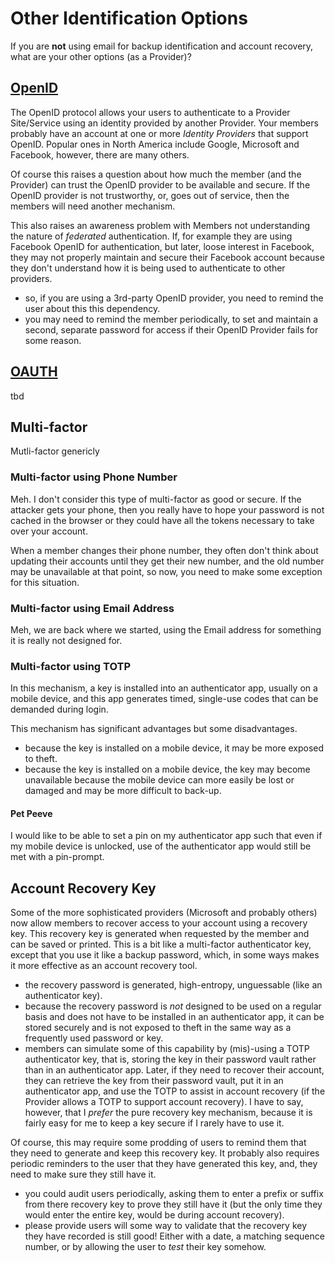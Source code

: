 # Other Identification Options
If you are **not** using email for backup identification and account recovery, what are your other options (as a Provider)?
## [OpenID]
The OpenID protocol allows your users to authenticate to a Provider Site/Service using an identity provided by
another Provider. Your members probably have an account at one or more *Identity* *Providers* that support OpenID.
Popular ones in North America include Google, Microsoft and Facebook, however, there are many others.

Of course this raises a question about how much the member (and the Provider) can trust the OpenID provider
to be available and secure. If the OpenID provider is not trustworthy, or,
goes out of service, then the members will need another mechanism.

This also raises an awareness problem with Members not understanding the
nature of *federated* authentication. If, for example they are using Facebook
OpenID for authentication, but later, loose interest in Facebook, they may not
properly maintain and secure their Facebook account because they don't
understand how it is being used to authenticate to other providers.
  - so, if you are using a 3rd-party OpenID provider, you need to remind the
  user about this this dependency.
  - you may need to remind the member periodically, to set and maintain a
  second, separate password for access if their OpenID Provider fails for some
  reason.

## [OAUTH]
tbd
## Multi-factor
Mutli-factor genericly 
### Multi-factor using Phone Number
Meh. I don't consider this type of multi-factor as good or secure.
If the attacker gets your phone, then you really have to hope your
password is not cached in the browser or they could have all the
tokens necessary to take over your account.

When a member changes their phone number, they often don't think
about updating their accounts until they get their new number, and
the old number may be unavailable at that point, so now, you need to
make some exception for this situation.
### Multi-factor using Email Address
Meh, we are back where we started, using the Email address for something
it is really not designed for.
### Multi-factor using TOTP
In this mechanism, a key is installed into an authenticator app, usually on a
mobile device, and this app generates timed, single-use codes that can be
demanded during login.

This mechanism has significant advantages but some disadvantages.
   - because the key is installed on a mobile device, it may be more exposed
   to theft.
   - because the key is installed on a mobile device, the key may become
   unavailable because the mobile device can more easily be lost or damaged
   and may be more difficult to back-up.

#### Pet Peeve
I would like to be able to set a pin on my authenticator app such that even
if my mobile device is unlocked, use of the authenticator app would still be
met with a pin-prompt.
## Account Recovery Key
Some of the more sophisticated providers (Microsoft and probably others) now
allow members to recover access to your account using a recovery key. This
recovery key is generated when requested by the member and can be saved or printed.
This is a bit like a multi-factor authenticator key, except that you use it like a
backup password, which, in some ways makes it more effective as an account recovery
tool.
  - the recovery password is generated, high-entropy, unguessable
  (like an authenticator key).
  - because the recovery password is *not* designed to be used on a
  regular basis and does not have to be installed in an authenticator
  app, it can be stored securely and is not exposed to theft in the same
  way as a frequently used password or key.
  - members can simulate some of this capability by (mis)-using a TOTP
authenticator key, that is, storing the key in their password vault rather
than in an authenticator app. Later, if they need to recover their account,
they can retrieve the key from their password vault, put it in an authenticator
app, and use the TOTP to assist in account recovery (if the Provider allows a
TOTP to support account recovery). I have to say, however, that I *prefer* the
pure recovery key mechanism, because it is fairly easy for me to keep a key
secure if I rarely have to use it.

Of course, this may require some prodding of users to remind them that they
need to generate and keep this recovery key. It probably also requires periodic
reminders to the user that they have generated this key, and, they need to make
sure they still have it.
  - you could audit users periodically, asking them to enter a prefix or
  suffix from there recovery key to prove they still have it (but the only
  time they would enter the entire key, would be during account recovery).
  - please provide users will some way to validate that the recovery key
  they have recorded is still good! Either with a date, a matching sequence
  number, or by allowing the user to *test* their key somehow.

[OAUTH]: http://en.wikipedia.org/wiki/OAuth
[OpenID]: http://en.wikipedia.org/wiki/OpenID
